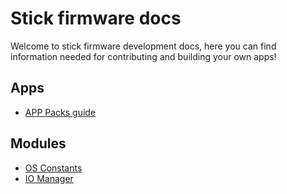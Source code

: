# Stick firmware docs
Welcome to stick firmware development docs, here you can find information needed for contributing and building your own apps!

## Apps
- [APP Packs guide](APP_PACKS.MD)

## Modules
- [OS Constants](OS_CONSTANTS.MD)
- [IO Manager](IO_MANAGER.MD)